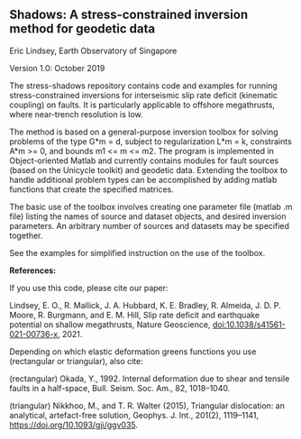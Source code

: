 Shadows: A stress-constrained inversion method for geodetic data 
------
Eric Lindsey, Earth Observatory of Singapore

Version 1.0: October 2019

The stress-shadows repository contains code and examples for running stress-constrained inversions for interseismic slip rate deficit (kinematic coupling) on faults. It is particularly applicable to offshore megathrusts, where near-trench resolution is low.

The method is based on a general-purpose inversion toolbox for solving problems of the type G\*m = d, subject to regularization L\*m = k, constraints A\*m >= 0, and bounds m1 <= m <= m2. The program is implemented in Object-oriented Matlab and currently contains modules for fault sources (based on the Unicycle toolkit) and geodetic data. Extending the toolbox to handle additional problem types can be accomplished by adding matlab functions that create the specified matrices.

The basic use of the toolbox involves creating one parameter file (matlab .m file) listing the names of source and dataset objects, and desired inversion parameters. An arbitrary number of sources and datasets may be specified together. 

See the examples for simplified instruction on the use of the toolbox.

**References:**

If you use this code, please cite our paper:

  Lindsey, E. O., R. Mallick, J. A. Hubbard, K. E. Bradley, R. Almeida, J. D. P. Moore, R. Burgmann, and E. M. Hill, Slip rate deficit and earthquake potential on shallow megathrusts, Nature Geoscience, [doi:10.1038/s41561-021-00736-x](https://doi.org/10.1038/s41561-021-00736-x), 2021.

Depending on which elastic deformation greens functions you use (rectangular or triangular), also cite:

 (rectangular) Okada, Y., 1992. Internal deformation due to shear and tensile faults in a half-space, Bull. Seism. Soc. Am., 82, 1018–1040.

 (triangular) Nikkhoo, M., and T. R. Walter (2015), Triangular dislocation: an analytical, artefact-free solution, Geophys. J. Int., 201(2), 1119–1141, https://doi.org/10.1093/gji/ggv035.
